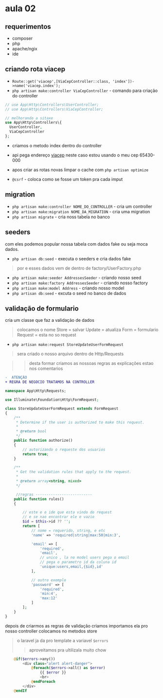 # aula 02

## requerimentos
- composer
- php
- apache/ngix
- ide

## criando rota viacep

- `Route::get('viacep',[ViaCepController::class, 'index'])->name('viacep.index');`
- `php artisan make:controller ViaCepController` - comando para criação do controller 

```php
// use App\Http\Controllers\UserController;
// use App\Http\Controllers\ViaCepController;

// melhorando a sitaxe 
use App\Http\Controllers\{
  UserController,
  ViaCepController
};
```

- criamos o metodo index dentro do controller
- api pega endereço [viacep](viacep.com.br/ws/65430000/json) neste caso estou usando o meu cep 65430-000


- apos criar as rotas novas limpar o cache com `php artisan optimize`

- `@csrf` - coloca como se fosse um token pra cada imput

## migration

- `php artisan make:controller NOME_DO_CONTROLLER` - cria um controller
- `php artisan make:migration NOME_DA_MIGRATION` - cria uma migration
- `php artisan migrate` - cria noss tabela no banco

## seeders
com eles podemos popular nossa tabela com dados fake
ou seja moca dados.

- `php artisan db:seed` - executa o seeders e cria dados fake
> por e esses dados vem de dentro de factory/UserFactory.php
- `php artisan make:seeder AddressesSeeder` - criando nosso seed
- `php artisan make:factory AddressesSeeder` - criando nosso factory
- `php artisan make:model Address` - criando nosso model
- `php artisan db:seed` - excuta o seed no banco de dados


## validação de formulario

cria um classe que faz a validação de dados
> colocamos o nome Store = salvar
                    Update = atualiza
                    Form = formulario
                    Request = esta no so request
- `php artisan make:request StoreUpdateUserFormRequest`
> sera criado o nosso arquivo dentro de Http/Requests

>> desta formar criamos as nossoas regras as explicações estao nos comentarios

```diff
-  ATENÇÃO 
+ REGRA DE NEGOCIO TRATAMOS NA CONTROLLER
```

```php
namespace App\Http\Requests;

use Illuminate\Foundation\Http\FormRequest;

class StoreUpdateUserFormRequest extends FormRequest
{
    /**
     * Determine if the user is authorized to make this request.
     *
     * @return bool
     */
    public function authorize()
    {
        // autorizando o requeste dos usuarios
        return true;
    }

    /**
     * Get the validation rules that apply to the request.
     *
     * @return array<string, mixed>
     */

     //regras --------------------------
    public function rules()
    {

        // este e o ide que esta vindo do request
        // e se nao encontrar ele e vazio
        $id = $this->id ?? '';
        return [
            // nome = requerido, string, e etc
            'name' => 'required|string|max:50|min:3',

            'email' => [
                'required',
                'email',
                // unico , la no model users pega o email
                // pega o parametro id da coluna id
                'unique:users,email,{$id},id'
            ],

            // outro exemplo
            'password' => [
                'required',
                'min:4',
                'max:12'
            ]
        ];
    }
}
```

depois de criarmos as regras de validação criamos importamos ela pro nosso controller colocamos no metodos store 

> o laravel ja da pro template a variavel `$errors`
>> aproveitamos pra ultilizala muito chow

```php
    @if($errors->any())
        <div class="alert alert-danger">
            @foreach($errors->all() as $error)
                {{ $error }}
                <br>
            @endForeach
        </div>
    @endIf
```
